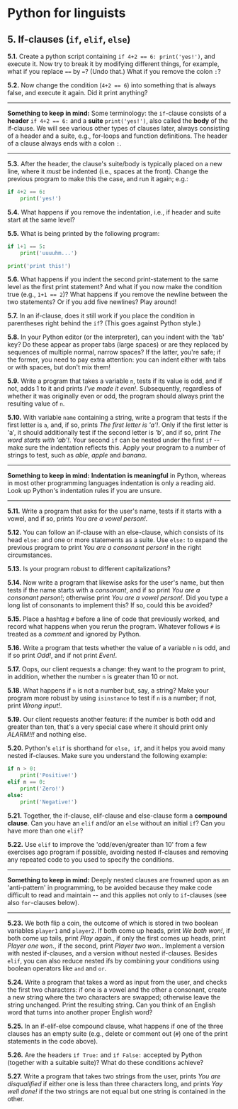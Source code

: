 # Python for linguists


## 5. If-clauses (`if`, `elif`, `else`)

**5.1.** Create a python script containing `if 4+2 == 6: print('yes!')`, and execute it. Now try to break it by modifying different things, for example, what if you replace `==` by `=`? (Undo that.) What if you remove the colon `:`?

**5.2.** Now change the condition (`4+2 == 6`) into something that is always false, and execute it again. Did it print anything?

- - - - - -
**Something to keep in mind:** Some terminology: the `if`-clause consists of a **header** `if 4+2 == 6:` and a **suite** `print('yes!')`, also called the **body** of the if-clause. We will see various other types of clauses later, always consisting of a header and a suite, e.g., for-loops and function definitions. The header of a clause always ends with a colon `:`.
- - - - -

**5.3.** After the header, the clause's suite/body is typically placed on a new line, where it _must_ be indented (i.e., spaces at the front). Change the previous program to make this the case, and run it again; e.g.:

```python
if 4+2 == 6:
    print('yes!')
```


**5.4.** What happens if you remove the indentation, i.e., if header and suite start at the same level?

**5.5.** What is being printed by the following program:

```python
if 1+1 == 5:
    print('uuuuhm...')

print('print this!')
```


**5.6.** What happens if you indent the second print-statement to the same level as the first print statement? And what if you now make the condition true (e.g., `1+1 == 2`)? What happens if you remove the newline between the two statements? Or if you add five newlines? Play around!

**5.7.** In an if-clause, does it still work if you place the condition in parentheses right behind the `if`? (This goes against Python style.)

**5.8.** In your Python editor (or the interpreter), can you indent with the 'tab' key? Do these appear as proper tabs (large spaces) or are they replaced by sequences of multiple normal, narrow spaces? If the latter, you're safe; if the former, you need to pay extra attention: you can indent either with tabs or with spaces, but don't mix them!

**5.9.** Write a program that takes a variable `n`, tests if its value is odd, and if not, adds 1 to it and prints _I've made it even!_. Subsequently, regardless of whether it was originally even or odd, the program should always print the resulting value of `n`.

**5.10.** With variable `name` containing a string, write a program that tests if the first letter is `a`, and, if so, prints _The first letter is 'a'!_. Only if the first letter is 'a', it should additionally test if the second letter is 'b', and if so, print _The word starts with 'ab'!_. Your second `if` can be nested under the first `if` -- make sure the indentation reflects this. Apply your program to a number of strings to test, such as _able_, _apple_ and _banana_.

- - - - - -
**Something to keep in mind:** **Indentation is meaningful** in Python, whereas in most other programming languages indentation is only a reading aid. Look up Python's indentation rules if you are unsure.
- - - - -

**5.11.** Write a program that asks for the user's name, tests if it starts with a vowel, and if so, prints _You are a vowel person!_.

**5.12.** You can follow an if-clause with an else-clause, which consists of its head `else:` and one or more statements as a suite. Use `else:` to expand the previous program to print _You are a consonant person!_ in the right circumstances.

**5.13.** Is your program robust to different capitalizations?

**5.14.** Now write a program that likewise asks for the user's name, but then tests if the name starts with a _consonant_, and if so print _You are a consonant person!_; otherwise print _You are a vowel person!_. Did you type a long list of consonants to implement this? If so, could this be avoided?

**5.15.** Place a hashtag `#` before a line of code that previously worked, and record what happens when you rerun the program. Whatever follows `#` is treated as a _comment_ and ignored by Python.

**5.16.** Write a program that tests whether the value of a variable `n` is odd, and if so print _Odd!_, and if not print _Even!_.

**5.17.** Oops, our client requests a change: they want to the program to print, in addition, whether the number `n` is greater than 10 or not.

**5.18.** What happens if `n` is not a number but, say, a string? Make your program more robust by using `isinstance` to test if `n` is a number; if not, print _Wrong input!_.

**5.19.** Our client requests another feature: if the number is both odd and greater than ten, that's a very special case where it should print only _ALARM!!!_ and nothing else.

**5.20.** Python's `elif` is shorthand for `else, if`, and it helps you avoid many nested if-clauses. Make sure you understand the following example:

```python
if n > 0:
    print('Positive!')
elif n == 0:
    print('Zero!')
else:
    print('Negative!')
```


**5.21.** Together, the if-clause, elif-clause and else-clause form a **compound clause**. Can you have an `elif` and/or an `else` without an initial `if`? Can you have more than one `elif`?

**5.22.** Use `elif` to improve the 'odd/even/greater than 10' from a few exercises ago program if possible, avoiding nested if-clauses and removing any repeated code to you used to specify the conditions.

- - - - - -
**Something to keep in mind:** Deeply nested clauses are frowned upon as an 'anti-pattern' in programming, to be avoided because they make code difficult to read and maintain -- and this applies not only to `if`-clauses (see also `for`-clauses below).
- - - - -

**5.23.** We both flip a coin, the outcome of which is stored in two boolean variables `player1` and `player2`. If both come up heads, print _We both won!_, if both come up tails, print _Play again._, if only the first comes up heads, print _Player one won._, if the second, print _Player two won._. Implement a version with nested if-clauses, and a version without nested if-clauses. Besides `elif`, you can also reduce nested ifs by combining your conditions using boolean operators like `and` and `or`.

**5.24.** Write a program that takes a word as input from the user, and checks the first two characters: if one is a vowel and the other a consonant, create a new string where the two characters are swapped; otherwise leave the string unchanged. Print the resulting string. Can you think of an English word that turns into another proper English word?

**5.25.** In an if-elif-else compound clause, what happens if one of the three clauses has an empty suite (e.g., delete or comment out (`#`) one of the print statements in the code above).

**5.26.** Are the headers `if True:` and `if False:` accepted by Python (together with a suitable suite)? What do these conditions achieve?

**5.27.** Write a program that takes two strings from the user, prints _You are disqualified_ if either one is less than three characters long, and prints _Yay well done!_ if the two strings are not equal but one string is contained in the other.

